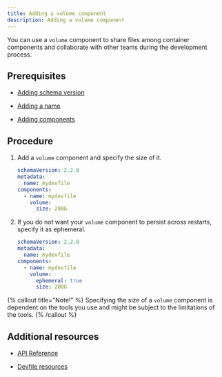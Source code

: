 ```yaml
---
title: Adding a volume component
description: Adding a volume component
---
```


You can use a `volume` component to share files among container
components and collaborate with other teams during the development
process.

## Prerequisites

- [Adding schema version](/docs/2.2.0-alpha/adding-schema-version)

- [Adding a name](/docs/2.2.0-alpha/adding-a-name)

- [Adding components](/docs/2.2.0-alpha/adding-components)

## Procedure

1. Add a `volume` component and specify the size of it.

    ```yaml {% title="Minimal volume example" filename="devfile.yaml" %}
    schemaVersion: 2.2.0
    metadata:
      name: mydevfile
    components:
      - name: mydevfile
        volume:
          size: 200G
    ```

2. If you do not want your `volume` component to persist across
    restarts, specify it as ephemeral.

    ```yaml {% title="Ephemeral volume example" filename="devfile.yaml" %}
    schemaVersion: 2.2.0
    metadata:
      name: mydevfile
    components:
      - name: mydevfile
        volume:
          ephemeral: true
          size: 200G
    ```

{% callout title="Note!" %}
Specifying the size of a `volume` component is dependent on the tools you use and might be subject to the limitations of the tools.
{% /callout %}

## Additional resources

- [API Reference](/docs/2.2.0-alpha/devfile-schema)

- [Devfile resources](/docs/2.2.0-alpha/devfile-resources)

